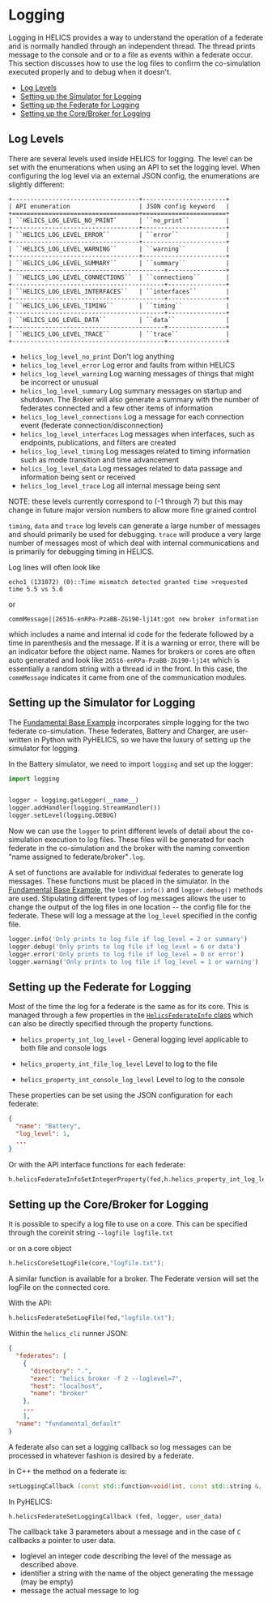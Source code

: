 # Logging

Logging in HELICS provides a way to understand the operation of a federate and is normally handled through an independent thread. The thread prints message to the console and or to a file as events within a federate occur. This section discusses how to use the log files to confirm the co-simulation executed properly and to debug when it doesn't.

- [Log Levels](#log-levels)
- [Setting up the Simulator for Logging](#setting-up-the-simulator-for-logging)
- [Setting up the Federate for Logging](#setting-up-the-federate-for-logging)
- [Setting up the Core/Broker for Logging](#setting-up-the-core-broker-for-logging)

## Log Levels

There are several levels used inside HELICS for logging. The level can be set with the enumerations when using an API to set the logging level. When configuring the log level via an external JSON config, the enumerations are slightly different:

```{eval-rst}
+-----------------------------------+-----------------------+
| API enumeration                   | JSON config keyword   |
+===================================+=======================+
| ``HELICS_LOG_LEVEL_NO_PRINT`      | ``no_print``          |
+-----------------------------------+-----------------------+
| ``HELICS_LOG_LEVEL_ERROR``        | ``error``             |
+-----------------------------------+-----------------------+
| ``HELICS_LOG_LEVEL_WARNING``      | ``warning``           |
+-----------------------------------+-----------------------+
| ``HELICS_LOG_LEVEL_SUMMARY``      | ``summary``           |
+------------------------------------------+----------------+
| ``HELICS_LOG_LEVEL_CONNECTIONS``  | ``connections``       |
+------------------------------------------+----------------+
| ``HELICS_LOG_LEVEL_INTERFACES``   | ``interfaces``        |
+------------------------------------------+----------------+
| ``HELICS_LOG_LEVEL_TIMING``       | ``timing``            |
+------------------------------------------+----------------+
| ``HELICS_LOG_LEVEL_DATA``         | ``data``              |
+------------------------------------------+----------------+
| ``HELICS_LOG_LEVEL_TRACE``        | ``trace``             |
+------------------------------------------+----------------+
```

- `helics_log_level_no_print` Don't log anything
- `helics_log_level_error` Log error and faults from within HELICS
- `helics_log_level_warning` Log warning messages of things that might be incorrect or unusual
- `helics_log_level_summary` Log summary messages on startup and shutdown. The Broker will also generate a summary with the number of federates connected and a few other items of information
- `helics_log_level_connections` Log a message for each connection event (federate connection/disconnection)
- `helics_log_level_interfaces` Log messages when interfaces, such as endpoints, publications, and filters are created
- `helics_log_level_timing` Log messages related to timing information such as mode transition and time advancement
- `helics_log_level_data` Log messages related to data passage and information being sent or received
- `helics_log_level_trace` Log all internal message being sent

NOTE: these levels currently correspond to (-1 through 7) but this may change in future major version numbers to allow more fine grained control

`timing`, `data` and `trace` log levels can generate a large number of messages and should primarily be used for debugging. `trace` will produce a very large number of messages most of which deal with internal communications and is primarily for debugging timing in HELICS.

Log lines will often look like

```text
echo1 (131072) (0)::Time mismatch detected granted time >requested time 5.5 vs 5.0
```

or

```text
commMessage||26516-enRPa-PzaBB-ZG190-lj14t:got new broker information
```

which includes a name and internal id code for the federate followed by a time in parenthesis and the message. If it is a warning or error, there will be an indicator before the object name. Names for brokers or cores are often auto generated and look like `26516-enRPa-PzaBB-ZG190-lj14t` which is essentially a random string with a thread id in the front. In this case, the `commMessage` indicates it came from one of the communication modules.

## Setting up the Simulator for Logging

The [Fundamental Base Example](../examples/fundamental_examples/fundamental_default.md) incorporates simple logging for the two federate co-simulation. These federates, Battery and Charger, are user-written in Python with PyHELICS, so we have the luxury of setting up the simulator for logging.

In the Battery simulator, we need to import `logging` and set up the logger:

```python
import logging


logger = logging.getLogger(__name__)
logger.addHandler(logging.StreamHandler())
logger.setLevel(logging.DEBUG)
```

Now we can use the `logger` to print different levels of detail about the co-simulation execution to log files. These files will be generated for each federate in the co-simulation and the broker with the naming convention "name assigned to federate/broker"`.log`.

A set of functions are available for individual federates to generate log messages. These functions must be placed in the simulator. In the [Fundamental Base Example](../examples/fundamental_examples/fundamental_default.md), the `logger.info()` and `logger.debug()` methods are used. Stipulating different types of log messages allows the user to change the output of the log files in one location -- the config file for the federate. These will log a message at the `log_level` specified in the config file.

```python
logger.info('Only prints to log file if log_level = 2 or summary')
logger.debug('Only prints to log file if log_level = 6 or data')
logger.error('Only prints to log file if log_level = 0 or error')
logger.warning('Only prints to log file if log_level = 1 or warning')

```

## Setting up the Federate for Logging

Most of the time the log for a federate is the same as for its core. This is managed through a few properties in the [`HelicsFederateInfo` class](https://python.helics.org/api/capi-py#HelicsFederateInfo) which can also be directly specified through the property functions.

- `helics_property_int_log_level` - General logging level applicable to both file and console logs

- `helics_property_int_file_log_level` Level to log to the file

- `helics_property_int_console_log_level` Level to log to the console

These properties can be set using the JSON configuration for each federate:

```json
{
  "name": "Battery",
  "log_level": 1,
  ...
}
```

Or with the API interface functions for each federate:

```python
h.helicsFederateInfoSetIntegerProperty(fed,h.helics_property_int_log_level, 1)
```

## Setting up the Core/Broker for Logging

It is possible to specify a log file to use on a core.
This can be specified through the coreinit string `--logfile logfile.txt`

or on a core object

```python
h.helicsCoreSetLogFile(core,"logfile.txt");
```

A similar function is available for a broker. The Federate version will set the logFile on the connected core.

With the API:

```python
h.helicsFederateSetLogFile(fed,"logfile.txt");
```

Within the `helics_cli` runner JSON:

```json
{
  "federates": [
    {
      "directory": ".",
      "exec": "helics_broker -f 2 --loglevel=7",
      "host": "localhost",
      "name": "broker"
    },
    ...
    ],
  "name": "fundamental_default"
}
```

A federate also can set a logging callback so log messages can be processed in whatever fashion is desired by a federate.

In C++ the method on a federate is:

```cpp
setLoggingCallback (const std::function<void(int, const std::string &, const std::string &)> &logFunction);
```

In PyHELICS:

```python
h.helicsFederateSetLoggingCallback (fed, logger, user_data)
```

The callback take 3 parameters about a message and in the case of `C` callbacks a pointer to user data.

- loglevel an integer code describing the level of the message as described above.
- identifier a string with the name of the object generating the message (may be empty)
- message the actual message to log
